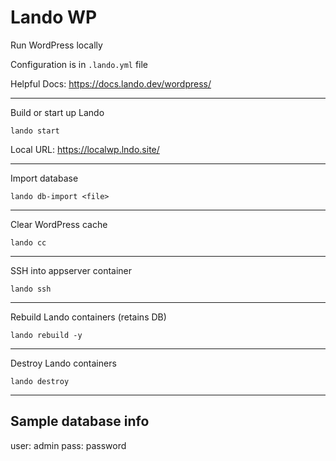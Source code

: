 # Lando WP
Run WordPress locally

Configuration is in `.lando.yml` file

Helpful Docs: https://docs.lando.dev/wordpress/

---

Build or start up Lando

`lando start`

Local URL: https://localwp.lndo.site/

---

Import database

`lando db-import <file>`

---

Clear WordPress cache

`lando cc`

---

SSH into appserver container

`lando ssh`

---

Rebuild Lando containers (retains DB)

`lando rebuild -y`

---

Destroy Lando containers

`lando destroy`

---

## Sample database info
user: admin
pass: password
